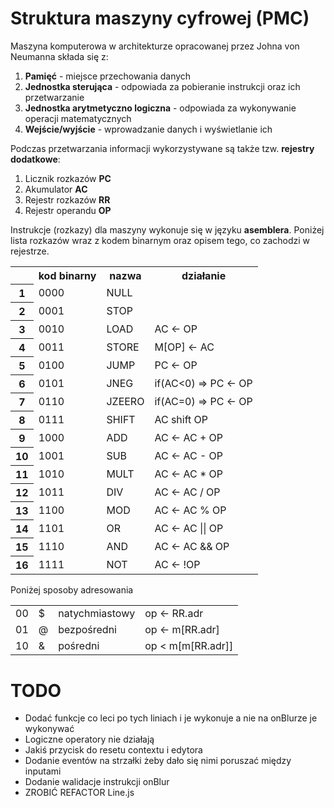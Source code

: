 # Struktura maszyny cyfrowej (PMC)

Maszyna komputerowa w architekturze opracowanej przez Johna von Neumanna składa się z:
1. **Pamięć** - miejsce przechowania danych
2. **Jednostka sterująca** - odpowiada za pobieranie instrukcji oraz ich przetwarzanie
3. **Jednostka arytmetyczno logiczna** - odpowiada za wykonywanie operacji matematycznych
4. **Wejście/wyjście** - wprowadzanie danych i wyświetlanie ich

Podczas przetwarzania informacji wykorzystywane są także tzw. **rejestry dodatkowe**:
1. Licznik rozkazów **PC**
2. Akumulator **AC**
3. Rejestr rozkazów **RR**
4. Rejestr operandu **OP**

Instrukcje (rozkazy) dla maszyny wykonuje się w języku **asemblera**.
Poniżej lista rozkazów wraz z kodem binarnym oraz opisem tego, co zachodzi w rejestrze.




















<table>
    <tr>
        <th></th>
        <th>kod binarny</th>
        <th>nazwa</th>
        <th>działanie</th>
    </tr>
    <tr>
        <th>1</th>
        <td>0000</td>
        <td>NULL</td>
        <td></td>
    </tr>
    <tr>
        <th>2</th>
        <td>0001</td>
        <td>STOP</td>
        <td></td>
    </tr>
    <tr>
        <th>3</th>
        <td>0010</td>
        <td>LOAD</td>
        <td>AC <- OP</td>
    </tr>
    <tr>
        <th>4</th>
        <td>0011</td>
        <td>STORE</td>
        <td>M[OP] <- AC</td>
    </tr>
    <tr>
        <th>5</th>
        <td>0100</td>
        <td>JUMP</td>
        <td>PC <- OP</td>
    </tr>
    <tr>
        <th>6</th>
        <td>0101</td>
        <td>JNEG</td>
        <td>if(AC<0) => PC <- OP</td>
    </tr>
    <tr>
        <th>7</th>
        <td>0110</td>
        <td>JZEERO</td>
        <td>if(AC=0) => PC <- OP</td>
    </tr>
    <tr>
        <th>8</th>
        <td>0111</td>
        <td>SHIFT</td>
        <td>AC shift OP</td>
    </tr>
    <tr>
        <th>9</th>
        <td>1000</td>
        <td>ADD</td>
        <td>AC <- AC + OP</td>
    </tr>
    <tr>
        <th>10</th>
        <td>1001</td>
        <td>SUB</td>
        <td>AC <- AC - OP</td>
    </tr>
    <tr>
        <th>11</th>
        <td>1010</td>
        <td>MULT</td>
        <td>AC <- AC * OP</td>
    </tr>
    <tr>
        <th>12</th>
        <td>1011</td>
        <td>DIV</td>
        <td>AC <- AC / OP</td>
    </tr>
    <tr>
        <th>13</th>
        <td>1100</td>
        <td>MOD</td>
        <td>AC <- AC % OP</td>
    </tr>
    <tr>
        <th>14</th>
        <td>1101</td>
        <td>OR</td>
        <td>AC <- AC || OP</td>
    </tr>
    <tr>
        <th>15</th>
        <td>1110</td>
        <td>AND</td>
        <td>AC <- AC && OP</td>
    </tr>
    <tr>
        <th>16</th>
        <td>1111</td>
        <td>NOT</td>
        <td>AC <- !OP</td>
    </tr>
</table>

Poniżej sposoby adresowania


<table>
    <tr>
        <td>00</td>
        <td>$</td>
        <td>natychmiastowy</td>
        <td>op <- RR.adr</td>
    </tr>
    <tr>
        <td>01</td>
        <td>@</td>
        <td>bezpośredni</td>
        <td>op <- m[RR.adr]</td>
    </tr>
    <tr>
        <td>10</td>
        <td>&</td>
        <td>pośredni</td>
        <td>op < m[m[RR.adr]]</td>
    </tr>
</table>

# TODO

- Dodać funkcje co leci po tych liniach i je wykonuje a nie na onBlurze je wykonywać
- Logiczne operatory nie działają
- Jakiś przycisk do resetu contextu i edytora
- Dodanie eventów na strzałki żeby dało się nimi poruszać między inputami
- Dodanie walidacje instrukcji onBlur
- ZROBIĆ REFACTOR Line.js
